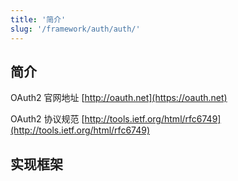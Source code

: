 ```yaml
---
title: '简介'
slug: '/framework/auth/auth/'
---
```


## 简介

OAuth2 官网地址 [http://oauth.net](https://oauth.net)

OAuth2 协议规范 [http://tools.ietf.org/html/rfc6749](http://tools.ietf.org/html/rfc6749)

## 实现框架